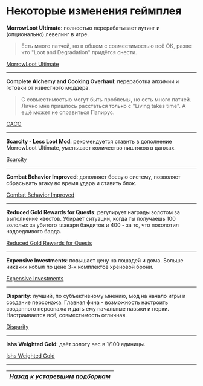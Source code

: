 # Некоторые изменения геймплея

**MorrowLoot Ultimate**: полностью перерабатывает лутинг и (опционально) левелинг в игре.

> Есть много патчей, но в общем с совместимостью всё ОК, разве что "Loot and Degradation" придётся снести.

[MorrowLoot Ultimate](http://www.nexusmods.com/skyrim/mods/66105/?)

------

**Complete Alchemy and Cooking Overhaul**: переработка алхимии и готовки от известного моддера.

> С совместимостью могут быть проблемы, но есть много патчей. Лично мне пришлось расстаться только с "Living takes time". А ещё может не справиться Папирус.

[CACO](http://www.nexusmods.com/skyrim/mods/69306/?)

------

**Scarcity - Less Loot Mod**: рекомендуется ставить в дополнение MorrowLoot Ultimate, уменьшает количество ништяков в данжах.

[Scarcity](http://www.nexusmods.com/skyrim/mods/49496/?)

------

**Combat Behavior Improved**: дополняет боевую систему, позволяет сбрасывать атаку во время удара и ставить блок.

[Combat Behavior Improved](http://www.nexusmods.com/skyrim/mods/67017/?)

------

**Reduced Gold Rewards for Quests**: регулирует награды золотом за выполнение квестов. Убирает ситуации, когда ты получаешь 100 зололых за убитого главаря бандитов и 400 - за то, что поколотил надоедливого барда.

[Reduced Gold Rewards for Quests](http://www.nexusmods.com/skyrim/mods/16231/?)

------

**Expensive Investments**: повышает цену на лошадей и дома. Больше никаких кобыл по цене 3-х комплектов хреновой брони.

[Expensive Investments](http://www.nexusmods.com/skyrim/mods/15833/?)

------

**Disparity**: лучший, по субъективному мнению, мод на начало игры и создание персонажа. Главная фича - возможность настроить созданного персонажа и дать ему начальные навыки и перки. Настраивается всё, совместимость отличная.

[Disparity](http://www.nexusmods.com/skyrim/mods/63354/?)

------

**Ishs Weighted Gold**: даёт золоту вес в 1/100 единицы.

[Ishs Weighted Gold](http://www.nexusmods.com/skyrim/mods/650/?)

------

|[*Назад к устаревшим подборкам*](../XX_Устаревшие_подборки.md)|
|:---:|
